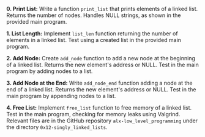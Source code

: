 **0. Print List:**
Write a function `print_list` that prints elements of a linked list. Returns the number of nodes. Handles NULL strings, as shown in the provided main program.

**1. List Length:**
Implement `list_len` function returning the number of elements in a linked list. Test using a created list in the provided main program.

**2. Add Node:**
Create `add_node` function to add a new node at the beginning of a linked list. Returns the new element's address or NULL. Test in the main program by adding nodes to a list.

**3. Add Node at the End:**
Write `add_node_end` function adding a node at the end of a linked list. Returns the new element's address or NULL. Test in the main program by appending nodes to a list.

**4. Free List:**
Implement `free_list` function to free memory of a linked list. Test in the main program, checking for memory leaks using Valgrind. Relevant files are in the GitHub repository `alx-low_level_programming` under the directory `0x12-singly_linked_lists`.

